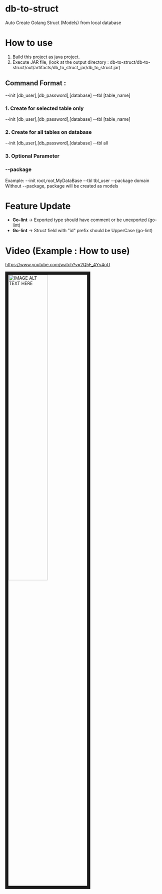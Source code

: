 # db-to-struct
Auto Create Golang Struct (Models) from local database


# How to use 
1. Build this project as java project.
2. Execute JAR file, (look at the output directory : db-to-struct/db-to-struct/out/artifacts/db_to_struct_jar/db_to_struct.jar)

## Command Format :
--init [db_user],[db_password],[database] --tbl [table_name]

### 1. Create for selected table only
--init [db_user],[db_password],[database] --tbl [table_name]

### 2. Create for all tables on database
--init [db_user],[db_password],[database] --tbl all

### 3. Optional Parameter
### --package
Example: --init root,root,MyDataBase --tbl tbl_user --package domain
<br>Without --package, package will be created as models


# Feature Update
- <b>Go-lint</b> -> Exported type should have comment or be unexported (go-lint)<br>
- <b>Go-lint</b> -> Struct field with "id" prefix should be UpperCase (go-lint)<br>

# Video (Example : How to use)
https://www.youtube.com/watch?v=2Q5F_4Yv4oU

<a href="https://www.youtube.com/watch?v=2Q5F_4Yv4oU" target="_blank">
<img src="https://img.youtube.com/vi/2Q5F_4Yv4oU/maxresdefault.jpg" 
alt="IMAGE ALT TEXT HERE" width="50%" height="50%" border="10" /></a>
 
